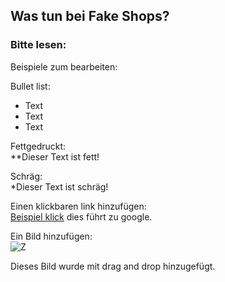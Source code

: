 ## Was tun bei Fake Shops?  

### Bitte lesen:  

Beispiele zum bearbeiten:  

Bullet list:  
- Text
- Text
- Text

Fettgedruckt:  
**Dieser Text ist fett!  

Schräg:  
*Dieser Text ist schräg!  

Einen klickbaren link hinzufügen:  
[Beispiel klick](www.google.com) dies führt zu google.  
 
Ein Bild hinzufügen:  
![Z](https://user-images.githubusercontent.com/98891212/185854477-afe11233-f962-4dfb-a030-4399bd6279cd.jpeg)  

Dieses Bild wurde mit drag and drop hinzugefügt.  
